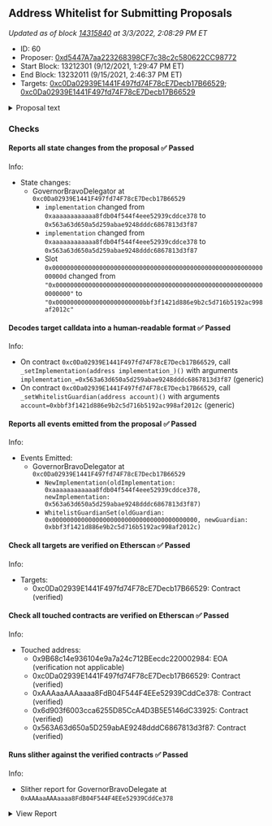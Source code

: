 ## Address Whitelist for Submitting Proposals 

_Updated as of block [14315840](https://etherscan.io/block/14315840) at 3/3/2022, 2:08:29 PM ET_

- ID: 60
- Proposer: [0xd5447A7aa223268398CF7c38c2c580622CC98772](https://etherscan.io/address/0xd5447A7aa223268398CF7c38c2c580622CC98772)
- Start Block: 13212301 (9/12/2021, 1:29:47 PM ET)
- End Block: 13232011 (9/15/2021, 2:46:37 PM ET)
- Targets: [0xc0Da02939E1441F497fd74F78cE7Decb17B66529](https://etherscan.io/address/0xc0Da02939E1441F497fd74F78cE7Decb17B66529#code); [0xc0Da02939E1441F497fd74F78cE7Decb17B66529](https://etherscan.io/address/0xc0Da02939E1441F497fd74F78cE7Decb17B66529#code)

<details>
  <summary>Proposal text</summary>

> # Address Whitelist for Submitting Proposals 
> Right now, to make a proposal, a contributor must have (or have delegated to them) 65k COMP. This threshold is a good spam deflection mechanism, but creates a burdensome hurdle for some contributors.
> 
> In additional to keeping the 65k COMP threshold, we propose including a whitelist of contributor addresses, managed by the community multisig, who will always have the right to submit proposals, regardless of the # of COMP delegated to them, relieving a pain point in the current contributor experience.
> 
> Arr00 wrote the updated code, wrote tests/simulations, and did a bug bounty program. The overall code change is relatively small.
> 
> Changes: https://github.com/compound-finance/compound-protocol/pull/149/files
> 
> Forum discussion: https://www.comp.xyz/t/whitelist-of-addresses-that-can-create-proposals/1996
</details>

### Checks
#### Reports all state changes from the proposal ✅ Passed
  




Info:
- State changes:
    - GovernorBravoDelegator at `0xc0Da02939E1441F497fd74F78cE7Decb17B66529`
        - `implementation` changed from `0xaaaaaaaaaaaa8fdb04f544f4eee52939cddce378` to `0x563a63d650a5d259abae9248dddc6867813d3f87`
        - `implementation` changed from `0xaaaaaaaaaaaa8fdb04f544f4eee52939cddce378` to `0x563a63d650a5d259abae9248dddc6867813d3f87`
        - Slot `0x000000000000000000000000000000000000000000000000000000000000000d` changed from `"0x0000000000000000000000000000000000000000000000000000000000000000"` to `"0x000000000000000000000000bbf3f1421d886e9b2c5d716b5192ac998af2012c"`

#### Decodes target calldata into a human-readable format ✅ Passed
  




Info:
- On contract `0xc0Da02939E1441F497fd74F78cE7Decb17B66529`, call `_setImplementation(address implementation_)()` with arguments `implementation_=0x563a63d650a5d259abae9248dddc6867813d3f87` (generic)
- On contract `0xc0Da02939E1441F497fd74F78cE7Decb17B66529`, call `_setWhitelistGuardian(address account)()` with arguments `account=0xbbf3f1421d886e9b2c5d716b5192ac998af2012c` (generic)

#### Reports all events emitted from the proposal ✅ Passed
  




Info:
- Events Emitted:
    - GovernorBravoDelegator at `0xc0Da02939E1441F497fd74F78cE7Decb17B66529`
        - `NewImplementation(oldImplementation: 0xaaaaaaaaaaaa8fdb04f544f4eee52939cddce378, newImplementation: 0x563a63d650a5d259abae9248dddc6867813d3f87)`
        - `WhitelistGuardianSet(oldGuardian: 0x0000000000000000000000000000000000000000, newGuardian: 0xbbf3f1421d886e9b2c5d716b5192ac998af2012c)`

#### Check all targets are verified on Etherscan ✅ Passed
  




Info:
- Targets:
    - 0xc0Da02939E1441F497fd74F78cE7Decb17B66529: Contract (verified)

#### Check all touched contracts are verified on Etherscan ✅ Passed
  




Info:
- Touched address:
    - 0x9B68c14e936104e9a7a24c712BEecdc220002984: EOA (verification not applicable)
    - 0xc0Da02939E1441F497fd74F78cE7Decb17B66529: Contract (verified)
    - 0xAAAaaAAAaaaa8FdB04F544F4EEe52939CddCe378: Contract (verified)
    - 0x6d903f6003cca6255D85CcA4D3B5E5146dC33925: Contract (verified)
    - 0x563A63d650a5D259abAE9248dddC6867813d3f87: Contract (verified)

#### Runs slither against the verified contracts ✅ Passed
  




Info:
- Slither report for GovernorBravoDelegate at `0xAAAaaAAAaaaa8FdB04F544F4EEe52939CddCe378`

<details>
<summary>View Report</summary>

```
Compilation warnings/errors on ./GovernorBravoDelegate.sol:
./GovernorBravoInterfaces.sol:2:1: Warning: Experimental features are turned on. Do not use experimental features on live deployments.
pragma experimental ABIEncoderV2;
^-------------------------------^
./GovernorBravoDelegate.sol:2:1: Warning: Experimental features are turned on. Do not use experimental features on live deployments.
pragma experimental ABIEncoderV2;
^-------------------------------^

Compilation warnings/errors on ./GovernorBravoInterfaces.sol:
./GovernorBravoInterfaces.sol:2:1: Warning: Experimental features are turned on. Do not use experimental features on live deployments.
pragma experimental ABIEncoderV2;
^-------------------------------^

[91m
GovernorBravoDelegate.execute(uint256) (GovernorBravoDelegate.sol#141-149) sends eth to arbitrary user
	Dangerous calls:
	- timelock.executeTransaction.value(proposal.values[i])(proposal.targets[i],proposal.values[i],proposal.signatures[i],proposal.calldatas[i],proposal.eta) (GovernorBravoDelegate.sol#146)
Reference: https://github.com/crytic/slither/wiki/Detector-Documentation#functions-that-send-ether-to-arbitrary-destinations[0m
[93m
Reentrancy in GovernorBravoDelegate._initiate(address) (GovernorBravoDelegate.sol#323-329):
	External calls:
	- proposalCount = GovernorAlpha(governorAlpha).proposalCount() (GovernorBravoDelegate.sol#326)
	State variables written after the call(s):
	- initialProposalId = proposalCount (GovernorBravoDelegate.sol#327)
Reference: https://github.com/crytic/slither/wiki/Detector-Documentation#reentrancy-vulnerabilities-1[0m
[93m
GovernorBravoDelegate.queueOrRevertInternal(address,uint256,string,bytes,uint256) (GovernorBravoDelegate.sol#132-135) ignores return value by timelock.queueTransaction(target,value,signature,data,eta) (GovernorBravoDelegate.sol#134)
GovernorBravoDelegate.execute(uint256) (GovernorBravoDelegate.sol#141-149) ignores return value by timelock.executeTransaction.value(proposal.values[i])(proposal.targets[i],proposal.values[i],proposal.signatures[i],proposal.calldatas[i],proposal.eta) (GovernorBravoDelegate.sol#146)
Reference: https://github.com/crytic/slither/wiki/Detector-Documentation#unused-return[0m
[92m
GovernorBravoDelegate.initialize(address,address,uint256,uint256,uint256) (GovernorBravoDelegate.sol#49-63) should emit an event for: 
	- votingPeriod = votingPeriod_ (GovernorBravoDelegate.sol#60) 
	- votingDelay = votingDelay_ (GovernorBravoDelegate.sol#61) 
	- proposalThreshold = proposalThreshold_ (GovernorBravoDelegate.sol#62) 
GovernorBravoDelegate._initiate(address) (GovernorBravoDelegate.sol#323-329) should emit an event for: 
	- proposalCount = GovernorAlpha(governorAlpha).proposalCount() (GovernorBravoDelegate.sol#326) 
	- initialProposalId = proposalCount (GovernorBravoDelegate.sol#327) 
Reference: https://github.com/crytic/slither/wiki/Detector-Documentation#missing-events-arithmetic[0m
[92m
GovernorBravoDelegate._setPendingAdmin(address).newPendingAdmin (GovernorBravoDelegate.sol#336) lacks a zero-check on :
		- pendingAdmin = newPendingAdmin (GovernorBravoDelegate.sol#344)
Reference: https://github.com/crytic/slither/wiki/Detector-Documentation#missing-zero-address-validation[0m
[92m
GovernorBravoDelegate.queueOrRevertInternal(address,uint256,string,bytes,uint256) (GovernorBravoDelegate.sol#132-135) has external calls inside a loop: require(bool,string)(! timelock.queuedTransactions(keccak256(bytes)(abi.encode(target,value,signature,data,eta))),GovernorBravo::queueOrRevertInternal: identical proposal action already queued at eta) (GovernorBravoDelegate.sol#133)
GovernorBravoDelegate.queueOrRevertInternal(address,uint256,string,bytes,uint256) (GovernorBravoDelegate.sol#132-135) has external calls inside a loop: timelock.queueTransaction(target,value,signature,data,eta) (GovernorBravoDelegate.sol#134)
GovernorBravoDelegate.execute(uint256) (GovernorBravoDelegate.sol#141-149) has external calls inside a loop: timelock.executeTransaction.value(proposal.values[i])(proposal.targets[i],proposal.values[i],proposal.signatures[i],proposal.calldatas[i],proposal.eta) (GovernorBravoDelegate.sol#146)
GovernorBravoDelegate.cancel(uint256) (GovernorBravoDelegate.sol#155-167) has external calls inside a loop: timelock.cancelTransaction(proposal.targets[i],proposal.values[i],proposal.signatures[i],proposal.calldatas[i],proposal.eta) (GovernorBravoDelegate.sol#163)
Reference: https://github.com/crytic/slither/wiki/Detector-Documentation/#calls-inside-a-loop[0m
[92m
GovernorBravoDelegate.propose(address[],uint256[],string[],bytes[],string) (GovernorBravoDelegate.sol#74-115) uses timestamp for comparisons
	Dangerous comparisons:
	- latestProposalId != 0 (GovernorBravoDelegate.sol#83)
GovernorBravoDelegate.queueOrRevertInternal(address,uint256,string,bytes,uint256) (GovernorBravoDelegate.sol#132-135) uses timestamp for comparisons
	Dangerous comparisons:
	- require(bool,string)(! timelock.queuedTransactions(keccak256(bytes)(abi.encode(target,value,signature,data,eta))),GovernorBravo::queueOrRevertInternal: identical proposal action already queued at eta) (GovernorBravoDelegate.sol#133)
GovernorBravoDelegate.state(uint256) (GovernorBravoDelegate.sol#194-214) uses timestamp for comparisons
	Dangerous comparisons:
	- require(bool,string)(proposalCount >= proposalId && proposalId > initialProposalId,GovernorBravo::state: invalid proposal id) (GovernorBravoDelegate.sol#195)
	- block.timestamp >= add256(proposal.eta,timelock.GRACE_PERIOD()) (GovernorBravoDelegate.sol#209)
GovernorBravoDelegate.add256(uint256,uint256) (GovernorBravoDelegate.sol#372-376) uses timestamp for comparisons
	Dangerous comparisons:
	- require(bool,string)(c >= a,addition overflow) (GovernorBravoDelegate.sol#374)
Reference: https://github.com/crytic/slither/wiki/Detector-Documentation#block-timestamp[0m
[92m
GovernorBravoDelegate.getChainIdInternal() (GovernorBravoDelegate.sol#383-387) uses assembly
	- INLINE ASM (GovernorBravoDelegate.sol#385)
Reference: https://github.com/crytic/slither/wiki/Detector-Documentation#assembly-usage[0m
[92m
GovernorBravoDelegate.castVoteInternal(address,uint256,uint8) (GovernorBravoDelegate.sol#255-276) compares to a boolean constant:
	-require(bool,string)(receipt.hasVoted == false,GovernorBravo::castVoteInternal: voter already voted) (GovernorBravoDelegate.sol#260)
Reference: https://github.com/crytic/slither/wiki/Detector-Documentation#boolean-equality[0m
[92m
Function GovernorBravoDelegate._setVotingDelay(uint256) (GovernorBravoDelegate.sol#282-289) is not in mixedCase
Function GovernorBravoDelegate._setVotingPeriod(uint256) (GovernorBravoDelegate.sol#295-302) is not in mixedCase
Function GovernorBravoDelegate._setProposalThreshold(uint256) (GovernorBravoDelegate.sol#309-316) is not in mixedCase
Function GovernorBravoDelegate._initiate(address) (GovernorBravoDelegate.sol#323-329) is not in mixedCase
Function GovernorBravoDelegate._setPendingAdmin(address) (GovernorBravoDelegate.sol#336-348) is not in mixedCase
Function GovernorBravoDelegate._acceptAdmin() (GovernorBravoDelegate.sol#354-370) is not in mixedCase
Constant GovernorBravoDelegate.quorumVotes (GovernorBravoDelegate.sol#30) is not in UPPER_CASE_WITH_UNDERSCORES
Constant GovernorBravoDelegate.proposalMaxOperations (GovernorBravoDelegate.sol#33) is not in UPPER_CASE_WITH_UNDERSCORES
Function TimelockInterface.GRACE_PERIOD() (GovernorBravoInterfaces.sol#167) is not in mixedCase
Reference: https://github.com/crytic/slither/wiki/Detector-Documentation#conformance-to-solidity-naming-conventions[0m
[92m
Variable GovernorBravoDelegate.MAX_PROPOSAL_THRESHOLD (GovernorBravoDelegate.sol#15) is too similar to GovernorBravoDelegate.MIN_PROPOSAL_THRESHOLD (GovernorBravoDelegate.sol#12)
Reference: https://github.com/crytic/slither/wiki/Detector-Documentation#variable-names-are-too-similar[0m
[92m
GovernorBravoDelegate.slitherConstructorConstantVariables() (GovernorBravoDelegate.sol#6-389) uses literals with too many digits:
	- MAX_PROPOSAL_THRESHOLD = 100000e18 (GovernorBravoDelegate.sol#15)
GovernorBravoDelegate.slitherConstructorConstantVariables() (GovernorBravoDelegate.sol#6-389) uses literals with too many digits:
	- quorumVotes = 400000e18 (GovernorBravoDelegate.sol#30)
Reference: https://github.com/crytic/slither/wiki/Detector-Documentation#too-many-digits[0m
[92m
GovernorBravoDelegatorStorage.implementation (GovernorBravoInterfaces.sol#53) should be constant
Reference: https://github.com/crytic/slither/wiki/Detector-Documentation#state-variables-that-could-be-declared-constant[0m
[92m
initialize(address,address,uint256,uint256,uint256) should be declared external:
	- GovernorBravoDelegate.initialize(address,address,uint256,uint256,uint256) (GovernorBravoDelegate.sol#49-63)
propose(address[],uint256[],string[],bytes[],string) should be declared external:
	- GovernorBravoDelegate.propose(address[],uint256[],string[],bytes[],string) (GovernorBravoDelegate.sol#74-115)
Reference: https://github.com/crytic/slither/wiki/Detector-Documentation#public-function-that-could-be-declared-external[0m
[92m
Function TimelockInterface.GRACE_PERIOD() (GovernorBravoInterfaces.sol#167) is not in mixedCase
Reference: https://github.com/crytic/slither/wiki/Detector-Documentation#conformance-to-solidity-naming-conventions[0m
[92m
GovernorBravoDelegateStorageV1.initialProposalId (GovernorBravoInterfaces.sol#75) should be constant
GovernorBravoDelegateStorageV1.proposalCount (GovernorBravoInterfaces.sol#78) should be constant
GovernorBravoDelegateStorageV1.proposalThreshold (GovernorBravoInterfaces.sol#72) should be constant
GovernorBravoDelegateStorageV1.votingDelay (GovernorBravoInterfaces.sol#66) should be constant
GovernorBravoDelegateStorageV1.votingPeriod (GovernorBravoInterfaces.sol#69) should be constant
GovernorBravoDelegatorStorage.admin (GovernorBravoInterfaces.sol#47) should be constant
GovernorBravoDelegatorStorage.implementation (GovernorBravoInterfaces.sol#53) should be constant
GovernorBravoDelegatorStorage.pendingAdmin (GovernorBravoInterfaces.sol#50) should be constant
Reference: https://github.com/crytic/slither/wiki/Detector-Documentation#state-variables-that-could-be-declared-constant[0m
. analyzed (13 contracts with 77 detectors), 41 result(s) found
```

</details>


